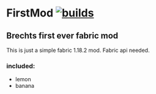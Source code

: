 # FirstMod  [![builds](https://github.com/Brecht987654321/FirstMod/actions/workflows/gradle.yml/badge.svg)](https://github.com/Brecht987654321/FirstMod/actions/workflows/gradle.yml)
## Brechts first ever fabric mod  
This is just a simple fabric 1.18.2 mod.
Fabric api needed.
### included:
- lemon
- banana
